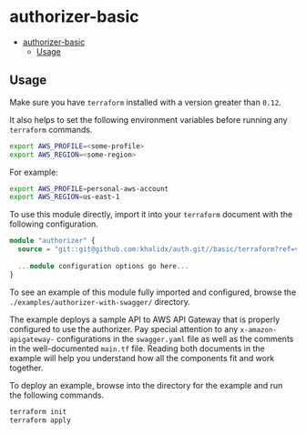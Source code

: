 # authorizer-basic

- [authorizer-basic](#authorizer-basic)
  - [Usage](#usage)

## Usage

Make sure you have `terraform` installed with a version greater than `0.12`.

It also helps to set the following environment variables before running any `terraform` commands.

```sh
export AWS_PROFILE=<some-profile>
export AWS_REGION=<some-region>
```

For example:

```sh
export AWS_PROFILE=personal-aws-account
export AWS_REGION=us-east-1
```

To use this module directly, import it into your `terraform` document with the following configuration.

```terraform
module "authorizer" {
  source = "git::git@github.com:khalidx/auth.git//basic/terraform?ref=v1.0.0"
  
  ...module configuration options go here...
}
```

To see an example of this module fully imported and configured, browse the `./examples/authorizer-with-swagger/` directory.

The example deploys a sample API to AWS API Gateway that is properly configured to use the authorizer. Pay special attention to any `x-amazon-apigateway-` configurations in the `swagger.yaml` file as well as the comments in the well-documented `main.tf` file. Reading both documents in the example will help you understand how all the components fit and work together.

To deploy an example, browse into the directory for the example and run the following commands.

```sh
terraform init
terraform apply
```
